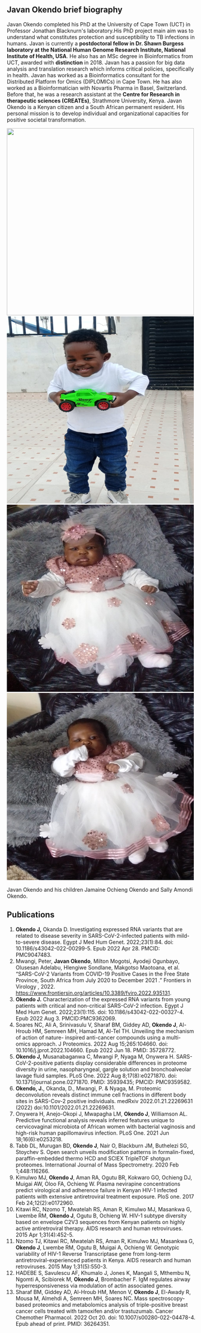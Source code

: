 ## Javan Okendo brief biography
Javan Okendo completed his PhD at the University of Cape Town (UCT) in Professor Jonathan Blacknurn's laboratory.His PhD project main aim was to understand what constitutes protection and susceptibility to TB infections in humans. Javan is currently a **postdoctoral fellow in Dr. Shawn Burgess laboratory at the National Human Genome Research Institute, National Institute of Health, USA**. He also has an MSc degree in Bioinformatics from UCT, awarded with **distinction** in 2018. Javan has a passion for big data analysis and translation research which informs critical policies, specifically in health. Javan has worked as a Bioinformatics consultant for the Distributed Platform for Omics (DIPLOMICs) in Cape Town. He has also worked as a Bioinformatician with Novartis Pharma in Basel, Switzerland. Before that, he was a research assistant at the **Centre for Research in therapeutic sciences (CREATEs)**, Strathmore University, Kenya. Javan Okendo is a Kenyan citizen and a South African permanent resident. His personal mission is to develop individual and organizational capacities for positive societal transformation.

<p float="left">
  <img src="https://github.com/Jokendo-collab/Javan_Okendo_biography/blob/main/20221114_100600.jpg" width="500" height="500"  />
  <img src="https://github.com/Jokendo-collab/Javan_Okendo_biography/blob/main/IMG-20220724-WA0006.jpg" width="500" height="500" /> 
  <img src="https://github.com/Jokendo-collab/Javan_Okendo_biography/blob/main/Sally1.jpg" width="500" height="500" />
  <img src="https://github.com/Jokendo-collab/Javan_Okendo_biography/blob/main/sally2.jpg" width="500" height="500" />
</p>
Javan Okendo and his children Jamaine Ochieng Okendo and Sally Amondi Okendo.

## Publications
1. **Okendo J,** Okanda D. Investigating expressed RNA variants that are related to disease severity in SARS-CoV-2-infected patients with mild-to-severe disease. Egypt J Med Hum Genet. 2022;23(1):84. doi: 10.1186/s43042-022-00299-5. Epub 2022 Apr 28. PMCID: PMC9047483.
2. Mwangi, Peter, **Javan Okendo**, Milton Mogotsi, Ayodeji Ogunbayo, Olusesan Adelabu, Hlengiwe Sondlane, Makgotso Maotoana, et al. “SARS-CoV-2 Variants from COVID-19 Positive Cases in the Free State Province, South Africa from July 2020 to December 2021   .” Frontiers in Virology  , 2022. https://www.frontiersin.org/articles/10.3389/fviro.2022.935131.
3. **Okendo J.** Characterization of the expressed RNA variants from young patients with critical and non-critical SARS-CoV-2 infection. Egypt J Med Hum Genet. 2022;23(1):115. doi: 10.1186/s43042-022-00327-4. Epub 2022 Aug 3. PMCID:PMC9362069.
4. Soares NC, Ali A, Srinivasulu V, Sharaf BM, Giddey AD, **Okendo J**, Al-Hroub HM, Semreen MH, Hamad M, Al-Tel TH. Unveiling the mechanism of action of nature-
inspired anti-cancer compounds using a multi-omics approach. J Proteomics. 2022 Aug 15;265:104660. doi: 10.1016/j.jprot.2022.104660. Epub 2022 Jun 18. PMID: 35728772.
5.  **Okendo J,** Musanabaganwa C, Mwangi P, Nyaga M, Onywera H. SARS-CoV-2-positive patients display considerable differences in proteome diversity in urine, nasopharyngeal, gargle solution and bronchoalveolar lavage fluid samples. PLoS One. 2022 Aug 8;17(8):e0271870. doi: 10.1371/journal.pone.0271870. PMID: 35939435; PMCID: PMC9359582.
6.  **Okendo, J.**, Okanda, D., Mwangi, P. & Nyaga, M. Proteomic deconvolution reveals distinct immune cell fractions in different body sites in SARS-Cov-2 positive individuals. medRxiv 2022.01.21.22269631 (2022) doi:10.1101/2022.01.21.22269631.
7.  Onywera H, Anejo-Okopi J, Mwapagha LM, **Okendo J**, Williamson AL. Predictive functional analysis reveals inferred features unique to cervicovaginal microbiota of African women with bacterial vaginosis and high-risk human papillomavirus infection. PLoS One. 2021 Jun 18;16(6):e0253218.
8.  Tabb DL, Murugan BD, **Okendo J**, Nair O, Blackburn JM, Buthelezi SG, Stoychev S. Open search unveils modification patterns in formalin-fixed, paraffin-embedded thermo HCD and SCIEX TripleTOF shotgun proteomes. International Journal of Mass Spectrometry. 2020 Feb 1;448:116266.
9.  Kimulwo MJ, **Okendo J**, Aman RA, Ogutu BR, Kokwaro GO, Ochieng DJ, Muigai AW, Oloo FA, Ochieng W. Plasma nevirapine concentrations predict virological and adherence failure in Kenyan HIV-1 infected patients with extensive antiretroviral treatment exposure. PloS one. 2017 Feb 24;12(2):e0172960.
10.  Kitawi RC, Nzomo T, Mwatelah RS, Aman R, Kimulwo MJ, Masankwa G, Lwembe RM, **Okendo J**, Ogutu B, Ochieng W. HIV-1 subtype diversity based on envelope C2V3 sequences from Kenyan patients on highly active antiretroviral therapy. AIDS research and human retroviruses. 2015 Apr 1;31(4):452-5.
11.  Nzomo TJ, Kitawi RC, Mwatelah RS, Aman R, Kimulwo MJ, Masankwa G, **Okendo J**, Lwembe RM, Ogutu B, Muigai A, Ochieng W. Genotypic variability of HIV-1 Reverse Transcriptase gene from long-term antiretroviral-experienced patients in Kenya. AIDS research and human retroviruses. 2015 May 1;31(5):550-3.
12.  HADEBE S, Savulescu AF, Khumalo J, Jones K, Mangali S, Mthembu N, Ngomti A, Scibiorek M, **Okendo J**, Brombacher F. IgM regulates airway hyperresponsiveness via modulation of actin associated genes.
13. Sharaf BM, Giddey AD, Al-Hroub HM, Menon V, **Okendo J**, El-Awady R, Mousa M, Almehdi A, Semreen MH, Soares NC. Mass spectroscopy-based proteomics and metabolomics analysis of triple-positive breast cancer cells treated with tamoxifen and/or trastuzumab. Cancer Chemother Pharmacol. 2022 Oct 20. doi: 10.1007/s00280-022-04478-4. Epub ahead of print. PMID: 36264351.
